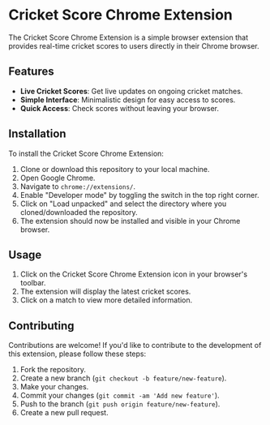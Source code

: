# Cricket Score Chrome Extension

The Cricket Score Chrome Extension is a simple browser extension that provides real-time cricket scores to users directly in their Chrome browser.

## Features

- **Live Cricket Scores**: Get live updates on ongoing cricket matches.
- **Simple Interface**: Minimalistic design for easy access to scores.
- **Quick Access**: Check scores without leaving your browser.

## Installation

To install the Cricket Score Chrome Extension:

1. Clone or download this repository to your local machine.
2. Open Google Chrome.
3. Navigate to `chrome://extensions/`.
4. Enable "Developer mode" by toggling the switch in the top right corner.
5. Click on "Load unpacked" and select the directory where you cloned/downloaded the repository.
6. The extension should now be installed and visible in your Chrome browser.

## Usage

1. Click on the Cricket Score Chrome Extension icon in your browser's toolbar.
2. The extension will display the latest cricket scores.
3. Click on a match to view more detailed information.

## Contributing

Contributions are welcome! If you'd like to contribute to the development of this extension, please follow these steps:

1. Fork the repository.
2. Create a new branch (`git checkout -b feature/new-feature`).
3. Make your changes.
4. Commit your changes (`git commit -am 'Add new feature'`).
5. Push to the branch (`git push origin feature/new-feature`).
6. Create a new pull request.

